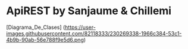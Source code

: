 # ApiREST by Sanjaume & Chillemi  
[Diagrama_De_Clases] (https://user-images.githubusercontent.com/82118333/230269338-1966c384-53c1-4b9b-90ab-56e788f9e5d6.png)
